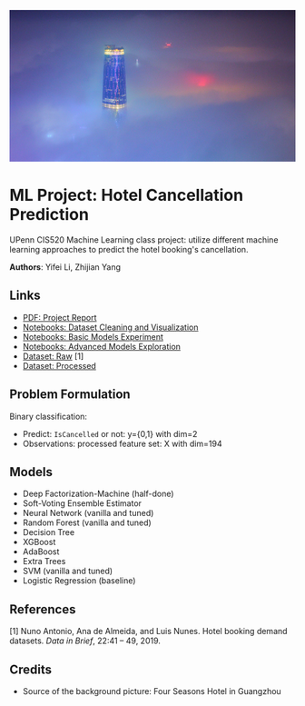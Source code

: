 ![FS_GZ](/Assets/FS_GZ.jpeg)

# ML Project: Hotel Cancellation Prediction

UPenn CIS520 Machine Learning class project: utilize different machine learning approaches to predict the hotel booking's cancellation. 

**Authors**: Yifei Li, Zhijian Yang

## Links

* [PDF: Project Report](/CIS520_Project_Report.pdf)
* [Notebooks: Dataset Cleaning and Visualization](/Data_Cleaning_and_Visualization.ipynb)
* [Notebooks: Basic Models Experiment](/Basic_Models_Experiment.ipynb)
* [Notebooks: Advanced Models Exploration](/Advanced_Models_Exploration.ipynb)
* [Dataset: Raw](/Dataset/hotel_bookings.csv) [1]
* [Dataset: Processed](/Dataset/hotel_bookings_processed.csv)

## Problem Formulation

Binary classification:

*   Predict: `IsCancelled` or not:  y={0,1} with dim=2
*   Observations: processed feature set: X with dim=194

## Models

*   Deep Factorization-Machine (half-done)
*   Soft-Voting Ensemble Estimator
*   Neural Network (vanilla and tuned)
*   Random Forest (vanilla and tuned)
*   Decision Tree
*   XGBoost
*   AdaBoost
*   Extra Trees
*   SVM (vanilla and tuned)
*   Logistic Regression (baseline)

## References

[1] Nuno Antonio,  Ana de Almeida, and Luis Nunes. Hotel booking demand datasets. *Data in Brief*, 22:41 – 49, 2019.

## Credits

* Source of the background picture: Four Seasons Hotel in Guangzhou

